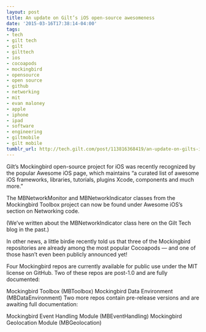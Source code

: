 ```yaml
---
layout: post
title: An update on Gilt’s iOS open-source awesomeness
date: '2015-03-16T17:38:14-04:00'
tags:
- tech
- gilt tech
- gilt
- gilttech
- ios
- cocoapods
- mockingbird
- opensource
- open source
- github
- networking
- mit
- evan maloney
- apple
- iphone
- ipad
- software
- engineering
- giltmobile
- gilt mobile
tumblr_url: http://tech.gilt.com/post/113816368419/an-update-on-gilts-ios-open-source-awesomeness
---
```

Gilt’s Mockingbird open-source project for iOS was recently recognized by the popular Awesome iOS  page, which maintains “a curated list of awesome iOS frameworks, libraries, tutorials, plugins Xcode, components and much more.”

The MBNetworkMonitor and MBNetworkIndicator classes from the Mockingbird Toolbox project can now be found under Awesome iOS’s section on Networking code.

(We’ve written about the MBNetworkIndicator class here on the Gilt Tech blog in the past.)

In other news, a little birdie recently told us that three of the Mockingbird repositories are already among the most popular Cocoapods — and one of those hasn’t even been publicly announced yet!

Four Mockingbird repos are currently available for public use under the MIT license on GitHub. Two of these repos are post-1.0 and are fully documented:

Mockingbird Toolbox (MBToolbox)
Mockingbird Data Environment (MBDataEnvironment)
Two more repos contain pre-release versions and are awaiting full documentation:

Mockingbird Event Handling Module (MBEventHandling)
Mockingbird Geolocation Module (MBGeolocation)
